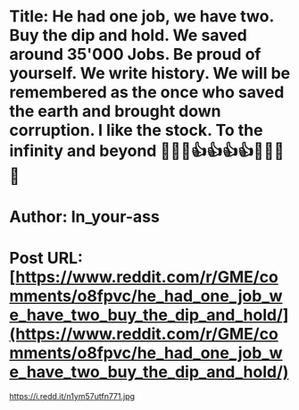# Title: He had one job, we have two. Buy the dip and hold. We saved around 35'000 Jobs. Be proud of yourself. We write history. We will be remembered as the once who saved the earth and brought down corruption. I like the stock. To the infinity and beyond 🚀🚀🚀👍👍👍👍🦍🦍🦍🦍
# Author: In_your-ass
# Post URL: [https://www.reddit.com/r/GME/comments/o8fpvc/he_had_one_job_we_have_two_buy_the_dip_and_hold/](https://www.reddit.com/r/GME/comments/o8fpvc/he_had_one_job_we_have_two_buy_the_dip_and_hold/)


https://i.redd.it/n1ym57utfn771.jpg